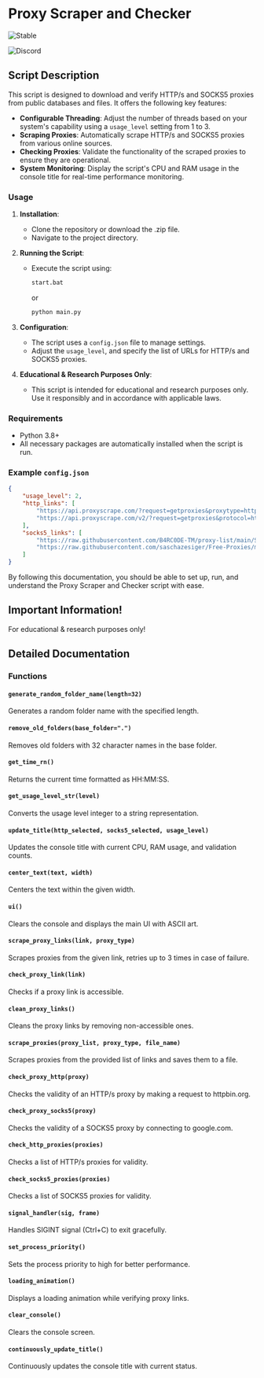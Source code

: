
# Proxy Scraper and Checker

![Stable](https://img.shields.io/badge/status-stable-brightgreen) 

![Discord](https://dcbadge.limes.pink/api/shield/741265873779818566?compact=true)

## Script Description

This script is designed to download and verify HTTP/s and SOCKS5 proxies from public databases and files. It offers the following key features:

- **Configurable Threading**: Adjust the number of threads based on your system's capability using a `usage_level` setting from 1 to 3.
- **Scraping Proxies**: Automatically scrape HTTP/s and SOCKS5 proxies from various online sources.
- **Checking Proxies**: Validate the functionality of the scraped proxies to ensure they are operational.
- **System Monitoring**: Display the script's CPU and RAM usage in the console title for real-time performance monitoring.

### Usage

1. **Installation**:
   - Clone the repository or download the .zip file.
   - Navigate to the project directory.

2. **Running the Script**:
   - Execute the script using:
     ```bash
     start.bat
     ```
     or
     ```bash
     python main.py
     ```

3. **Configuration**:
   - The script uses a `config.json` file to manage settings.
   - Adjust the `usage_level`, and specify the list of URLs for HTTP/s and SOCKS5 proxies.

4. **Educational & Research Purposes Only**:
   - This script is intended for educational and research purposes only. Use it responsibly and in accordance with applicable laws.

### Requirements

- Python 3.8+
- All necessary packages are automatically installed when the script is run.

### Example `config.json`

```json
{
    "usage_level": 2,
    "http_links": [
        "https://api.proxyscrape.com/?request=getproxies&proxytype=https&timeout=10000&country=all&ssl=all&anonymity=all",
        "https://api.proxyscrape.com/v2/?request=getproxies&protocol=http&timeout=10000&country=all&ssl=all&anonymity=all"
    ],
    "socks5_links": [
        "https://raw.githubusercontent.com/B4RC0DE-TM/proxy-list/main/SOCKS5.txt",
        "https://raw.githubusercontent.com/saschazesiger/Free-Proxies/master/proxies/socks5.txt"
    ]
}
```

By following this documentation, you should be able to set up, run, and understand the Proxy Scraper and Checker script with ease.


## Important Information!

For educational & research purposes only!

## Detailed Documentation

### Functions

#### `generate_random_folder_name(length=32)`

Generates a random folder name with the specified length.

#### `remove_old_folders(base_folder=".")`

Removes old folders with 32 character names in the base folder.

#### `get_time_rn()`

Returns the current time formatted as HH:MM:SS.

#### `get_usage_level_str(level)`

Converts the usage level integer to a string representation.

#### `update_title(http_selected, socks5_selected, usage_level)`

Updates the console title with current CPU, RAM usage, and validation counts.

#### `center_text(text, width)`

Centers the text within the given width.

#### `ui()`

Clears the console and displays the main UI with ASCII art.

#### `scrape_proxy_links(link, proxy_type)`

Scrapes proxies from the given link, retries up to 3 times in case of failure.

#### `check_proxy_link(link)`

Checks if a proxy link is accessible.

#### `clean_proxy_links()`

Cleans the proxy links by removing non-accessible ones.

#### `scrape_proxies(proxy_list, proxy_type, file_name)`

Scrapes proxies from the provided list of links and saves them to a file.

#### `check_proxy_http(proxy)`

Checks the validity of an HTTP/s proxy by making a request to httpbin.org.

#### `check_proxy_socks5(proxy)`

Checks the validity of a SOCKS5 proxy by connecting to google.com.

#### `check_http_proxies(proxies)`

Checks a list of HTTP/s proxies for validity.

#### `check_socks5_proxies(proxies)`

Checks a list of SOCKS5 proxies for validity.

#### `signal_handler(sig, frame)`

Handles SIGINT signal (Ctrl+C) to exit gracefully.

#### `set_process_priority()`

Sets the process priority to high for better performance.

#### `loading_animation()`

Displays a loading animation while verifying proxy links.

#### `clear_console()`

Clears the console screen.

#### `continuously_update_title()`

Continuously updates the console title with current status.

